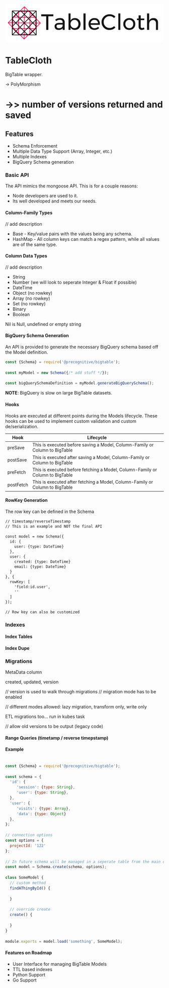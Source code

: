 ![TableCloth Logo](/logo.png)

# TableCloth


BigTable wrapper.

-> PolyMorphism

# ->> number of versions returned and saved

## Features
* Schema Enforcement
* Multiple Data Type Support (Array, Integer, etc.)
* Multiple Indexes
* BigQuery Schema generation

### Basic API
The API mimics the mongoose API. This is for a couple reasons:
* Node developers are used to it.
* Its well developed and meets our needs.

#### Column-Family Types
// add description

* Base - Key/value pairs with the values being any schema.
* HashMap - All column keys can match a regex pattern, while all values are of the same type.

#### Column Data Types
// add description

* String
* Number (we will look to seperate Integer & Float if possible)
* DateTime
* Object (no rowkey)
* Array (no rowkey)
* Set (no rowkey)
* Binary
* Boolean

Nil is Null, undefined or empty string

#### BigQuery Schema Generation
An API is provided to generate the necessary BigQuery schema based off the Model definition.

```javascript
const {Schema} = require('@precognitive/bigtable');

const myModel = new Schema({/* add stuff */});

const bigQuerySchemaDefinition = myModel.generateBigQuerySchema();
```

**NOTE**: BigQuery is slow on large BigTable datasets.

#### Hooks
Hooks are executed at different points during the Models lifecycle. These hooks can be used to implement custom validation and custom de/serialization.

| Hook      | Lifecycle                                                                     |
|-----------|-------------------------------------------------------------------------------|
| preSave   | This is executed before saving a Model, Column-Family or Column to BigTable   |
| postSave  | This is executed after saving a Model, Column-Family or Column to BigTable    |
| preFetch  | This is executed before fetching a Model, Column-Family or Column to BigTable |
| postFetch | This is executed after fetching a Model, Column-Family or Column to BigTable  |

#### RowKey Generation
The row key can be defined in the Schema

```
// timestamp/reverseTimestamp
// This is an example and NOT the final API

const model = new Schema({
  id: {
    user: {type: DateTime}
  },
  user: {
    created: {type: DateTime}
    email: {type: DateTime}
  }
}, {
  rowKey: [
    'field:id.user',
    ''
  ]
});

// Row key can also be customized
```

### Indexes

#### Index Tables

#### Index Dupe

### Migrations
MetaData column

created, updated, version

// version is used to walk through migrations
// migration mode has to be enabled

// different modes allowed: lazy migration, transform only, write only

ETL migrations too... run in kubes task

// allow old versions to be output (legacy code)

#### Range Queries (timetamp / reverse timepstamp)

#### Example
```javascript

const {Schema} = require('@precognitive/bigtable');

const schema = {
  'id': {
     'session': {type: String},
     'user': {type: String},
  },
  'user': {
     'visits': {type: Array},
     'data': {type: Object}
  },
};

// connection options
const options = {
  projectId: '122'
};

// In future schema will be managed in a seperate table from the main data
const model = Schema.create(schema, options);

class SomeModel {
  // custom method
  findAThingById() {
  
  }

  // override create
  create() {
  
  }
}

module.exports = model.load('something', SomeModel);
```

#### Features on Roadmap
* User Interface for managing BigTable Models
* TTL based indexes
* Python Support
* Go Support
